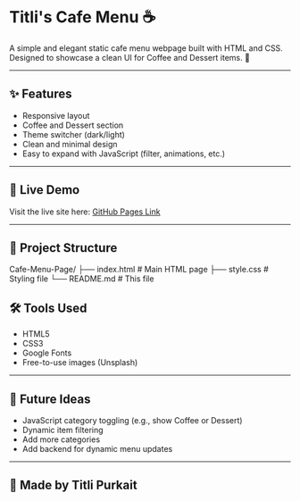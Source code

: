 # Titli's Cafe Menu ☕

A simple and elegant static cafe menu webpage built with HTML and CSS.  
Designed to showcase a clean UI for Coffee and Dessert items. 🌿


---

## ✨ Features

- Responsive layout
- Coffee and Dessert section
- Theme switcher (dark/light)
- Clean and minimal design
- Easy to expand with JavaScript (filter, animations, etc.)

---

## 🧾 Live Demo

Visit the live site here: [GitHub Pages Link]( https://titli-purkait.github.io/Titli-cafe-menu/)  


---

## 📁 Project Structure

Cafe-Menu-Page/
├── index.html # Main HTML page
├── style.css # Styling file
└── README.md # This file


## 🛠️ Tools Used

- HTML5
- CSS3
- Google Fonts
- Free-to-use images (Unsplash)

---

## 📌 Future Ideas

- JavaScript category toggling (e.g., show Coffee or Dessert)
- Dynamic item filtering
- Add more categories
- Add backend for dynamic menu updates

---

## 🤍 Made by Titli Purkait
